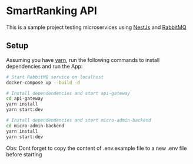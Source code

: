 # SmartRanking API

This is a sample project testing microservices using [NestJs](https://nestjs.com) and [RabbitMQ](https://www.rabbitmq.com)

## Setup

Assuming you have [yarn](https://yarnpkg.com/), run the following commands to install dependencies and run the App:

```sh
# Start RabbitMQ service on localhost
docker-compose up --build -d

# Install dependendencies and start api-gateway
cd api-gateway
yarn install
yarn start:dev

# Install dependendencies and start micro-admin-backend
cd micro-admin-backend
yarn install
yarn start:dev
```
Obs: Dont forget to copy the content of .env.example file to a new .env file before starting